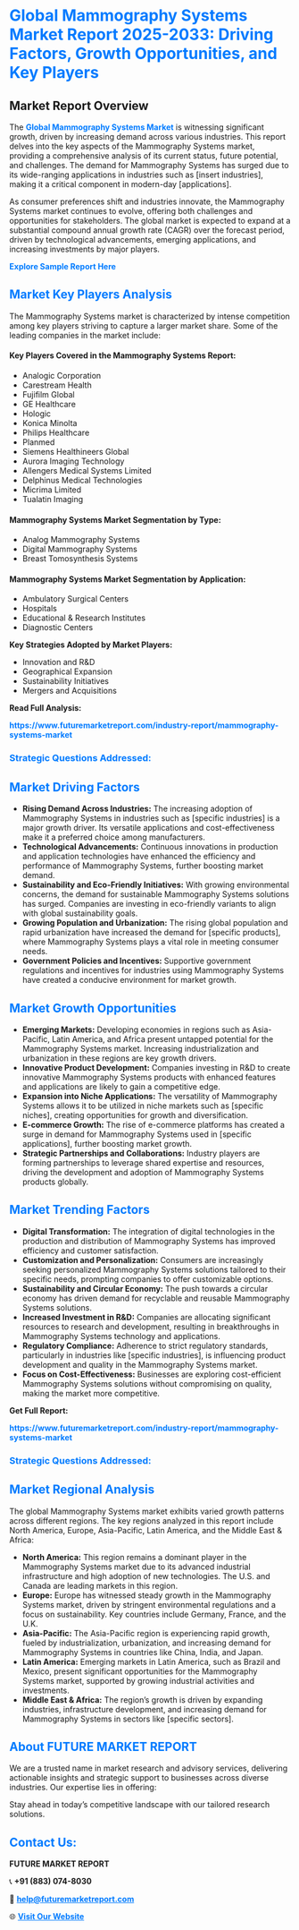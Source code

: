 <h1 style="color: #007BFF;">Global Mammography Systems Market Report 2025-2033: Driving Factors, Growth Opportunities, and Key Players</h1>

<section id="overview">
<h2>Market Report Overview</h2>
<p>The <a href="https://www.futuremarketreport.com/industry-report/mammography-systems-market" style="color: #007BFF; text-decoration: none;"><strong>Global Mammography Systems Market</strong></a> is witnessing significant growth, driven by increasing demand across various industries. This report delves into the key aspects of the Mammography Systems market, providing a comprehensive analysis of its current status, future potential, and challenges. The demand for Mammography Systems has surged due to its wide-ranging applications in industries such as [insert industries], making it a critical component in modern-day [applications].</p>
<p>As consumer preferences shift and industries innovate, the Mammography Systems market continues to evolve, offering both challenges and opportunities for stakeholders. The global market is expected to expand at a substantial compound annual growth rate (CAGR) over the forecast period, driven by technological advancements, emerging applications, and increasing investments by major players.</p>
</section>

<section id="overview">
<p><a href="https://www.futuremarketreport.com/request-sample/reportId=61404" style="color: #007BFF; text-decoration: none;"><strong>Explore Sample Report Here</strong></a></p>
</section>

<section id="key-players">
<h2 style="color: #007BFF;">Market Key Players Analysis</h2>
<p>The Mammography Systems market is characterized by intense competition among key players striving to capture a larger market share. Some of the leading companies in the market include:</p>
<h4>Key Players Covered in the Mammography Systems Report:</h4>
<ul><li>Analogic Corporation</li><li>Carestream Health</li><li>Fujifilm Global</li><li>GE Healthcare</li><li>Hologic</li><li>Konica Minolta</li><li>Philips Healthcare</li><li>Planmed</li><li>Siemens Healthineers Global</li><li>Aurora Imaging Technology</li><li>Allengers Medical Systems Limited</li><li>Delphinus Medical Technologies</li><li>Micrima Limited</li><li>Tualatin Imaging</li></ul>
<h4>Mammography Systems Market Segmentation by Type:</h4>
<ul><li>Analog Mammography Systems</li><li>Digital Mammography Systems</li><li>Breast Tomosynthesis Systems</li></ul>

<h4>Mammography Systems Market Segmentation by Application:</h4>
<ul><li>Ambulatory Surgical Centers</li><li>Hospitals</li><li>Educational &amp; Research Institutes</li><li>Diagnostic Centers</li></ul>
<p><strong>Key Strategies Adopted by Market Players:</strong></p>
<ul>
<li>Innovation and R&D</li>
<li>Geographical Expansion</li>
<li>Sustainability Initiatives</li>
<li>Mergers and Acquisitions</li>
</ul>
</section>

<section>
<p><strong>Read Full Analysis: </strong></p><a href="https://www.futuremarketreport.com/industry-report/mammography-systems-market" style="color: #007BFF; text-decoration: none;"><strong>https://www.futuremarketreport.com/industry-report/mammography-systems-market</strong></a>
<h3 style="color: #007BFF;">Strategic Questions Addressed:</h3>
</section>

<section id="driving-factors">
<h2 style="color: #007BFF;">Market Driving Factors</h2>
<ul>
<li><strong>Rising Demand Across Industries:</strong> The increasing adoption of Mammography Systems in industries such as [specific industries] is a major growth driver. Its versatile applications and cost-effectiveness make it a preferred choice among manufacturers.</li>
<li><strong>Technological Advancements:</strong> Continuous innovations in production and application technologies have enhanced the efficiency and performance of Mammography Systems, further boosting market demand.</li>
<li><strong>Sustainability and Eco-Friendly Initiatives:</strong> With growing environmental concerns, the demand for sustainable Mammography Systems solutions has surged. Companies are investing in eco-friendly variants to align with global sustainability goals.</li>
<li><strong>Growing Population and Urbanization:</strong> The rising global population and rapid urbanization have increased the demand for [specific products], where Mammography Systems plays a vital role in meeting consumer needs.</li>
<li><strong>Government Policies and Incentives:</strong> Supportive government regulations and incentives for industries using Mammography Systems have created a conducive environment for market growth.</li>
</ul>
</section>

<section id="growth-opportunities">
<h2 style="color: #007BFF;">Market Growth Opportunities</h2>
<ul>
<li><strong>Emerging Markets:</strong> Developing economies in regions such as Asia-Pacific, Latin America, and Africa present untapped potential for the Mammography Systems market. Increasing industrialization and urbanization in these regions are key growth drivers.</li>
<li><strong>Innovative Product Development:</strong> Companies investing in R&D to create innovative Mammography Systems products with enhanced features and applications are likely to gain a competitive edge.</li>
<li><strong>Expansion into Niche Applications:</strong> The versatility of Mammography Systems allows it to be utilized in niche markets such as [specific niches], creating opportunities for growth and diversification.</li>
<li><strong>E-commerce Growth:</strong> The rise of e-commerce platforms has created a surge in demand for Mammography Systems used in [specific applications], further boosting market growth.</li>
<li><strong>Strategic Partnerships and Collaborations:</strong> Industry players are forming partnerships to leverage shared expertise and resources, driving the development and adoption of Mammography Systems products globally.</li>
</ul>
</section>

<section id="trending-factors">
<h2 style="color: #007BFF;">Market Trending Factors</h2>
<ul>
<li><strong>Digital Transformation:</strong> The integration of digital technologies in the production and distribution of Mammography Systems has improved efficiency and customer satisfaction.</li>
<li><strong>Customization and Personalization:</strong> Consumers are increasingly seeking personalized Mammography Systems solutions tailored to their specific needs, prompting companies to offer customizable options.</li>
<li><strong>Sustainability and Circular Economy:</strong> The push towards a circular economy has driven demand for recyclable and reusable Mammography Systems solutions.</li>
<li><strong>Increased Investment in R&D:</strong> Companies are allocating significant resources to research and development, resulting in breakthroughs in Mammography Systems technology and applications.</li>
<li><strong>Regulatory Compliance:</strong> Adherence to strict regulatory standards, particularly in industries like [specific industries], is influencing product development and quality in the Mammography Systems market.</li>
<li><strong>Focus on Cost-Effectiveness:</strong> Businesses are exploring cost-efficient Mammography Systems solutions without compromising on quality, making the market more competitive.</li>
</ul>
</section>

<section>
<p><strong>Get Full Report: </strong></p><a href="https://www.futuremarketreport.com/industry-report/mammography-systems-market" style="color: #007BFF; text-decoration: none;"><strong>https://www.futuremarketreport.com/industry-report/mammography-systems-market</strong></a>
<h3 style="color: #007BFF;">Strategic Questions Addressed:</h3>
</section>


<section id="regional-analysis">
<h2 style="color: #007BFF;">Market Regional Analysis</h2>
<p>The global Mammography Systems market exhibits varied growth patterns across different regions. The key regions analyzed in this report include North America, Europe, Asia-Pacific, Latin America, and the Middle East & Africa:</p>
<ul>
<li><strong>North America:</strong> This region remains a dominant player in the Mammography Systems market due to its advanced industrial infrastructure and high adoption of new technologies. The U.S. and Canada are leading markets in this region.</li>
<li><strong>Europe:</strong> Europe has witnessed steady growth in the Mammography Systems market, driven by stringent environmental regulations and a focus on sustainability. Key countries include Germany, France, and the U.K.</li>
<li><strong>Asia-Pacific:</strong> The Asia-Pacific region is experiencing rapid growth, fueled by industrialization, urbanization, and increasing demand for Mammography Systems in countries like China, India, and Japan.</li>
<li><strong>Latin America:</strong> Emerging markets in Latin America, such as Brazil and Mexico, present significant opportunities for the Mammography Systems market, supported by growing industrial activities and investments.</li>
<li><strong>Middle East & Africa:</strong> The region’s growth is driven by expanding industries, infrastructure development, and increasing demand for Mammography Systems in sectors like [specific sectors].</li>
</ul>
</section>

<footer>
<h2 style="color: #007BFF;">About FUTURE MARKET REPORT</h2>
<p>We are a trusted name in market research and advisory services, delivering actionable insights and strategic support to businesses across diverse industries. Our expertise lies in offering:</p>

<p>Stay ahead in today’s competitive landscape with our tailored research solutions.</p>

<h2 style="color: #007BFF;">Contact Us:</h2>
<p><strong>FUTURE MARKET REPORT</strong></p>
<p>📞 <strong>+91 (883) 074-8030</strong></p>
<p>📧 <strong><a href="mailto:help@futuremarketreport.com" style="color: #007BFF;">help@futuremarketreport.com</a></strong></p>
<p>🌐 <strong><a href="https://www.futuremarketreport.com/" style="color: #007BFF;">Visit Our Website</a></strong></p>
</footer>